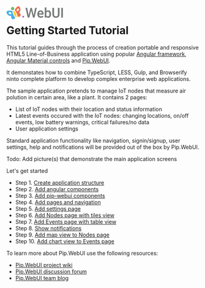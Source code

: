 # <img src="https://github.com/pip-webui/pip-webui/raw/master/doc/Logo.png" alt="Pip.WebUI Logo" style="max-width:30%"> <br/> Getting Started Tutorial

This tutorial guides through the process of creation portable and responsive HTML5 Line-of-Business application
using popular [Angular framework](https://angularjs.org), [Angular Material controls](https://material.angularjs.org/latest/) and [Pip.WebUI](http://www.github.com/pip-webui/pip-webui). 

It demonstates how to combine TypeScript, LESS, Gulp, and Browserify ninto complete platform to develop complex enterprise web applications.

The sample application pretends to manage IoT nodes that measure air polution in certain area, like a plant. It contains 2 pages:
* List of IoT nodes with their location and status information
* Latest events occured with the IoT nodes: changing locations, on/off events, low battery warnings, critical failures/no data
* User application settings

Standard application functionality like navigation, signin/signup, user settings, help and notifications will be provided out of the box by Pip.WebUI.

Todo: Add picture(s) that demonstrate the main application screens

Let's get started

- Step 1. [Create application structure](step1/)
- Step 2. [Add angular components](step2/)
- Step 3. [Add pip-webui components](step3/)
- Step 4. [Add pages and navigation](step4/)
- Step 5. [Add settings page](step5/)
- Step 6. [Add Nodes page with tiles view](step6/)
- Step 7. [Add Events page with table view](step7/)
- Step 8. [Show notifications](step8/)
- Step 9. [Add map view to Nodes page](step9/)
- Step 10. [Add chart view to Events page](step10/)
 
To learn more about Pip.WebUI use the following resources:
- [Pip.WebUI project wiki](https://github.com/pip-webui/pip-webui/wiki)
- [Pip.WebUI discussion forum](https://groups.google.com/forum/#!forum/pip-webui)
- [Pip.WebUI team blog](https://pip-webui.blogspot.com/)

